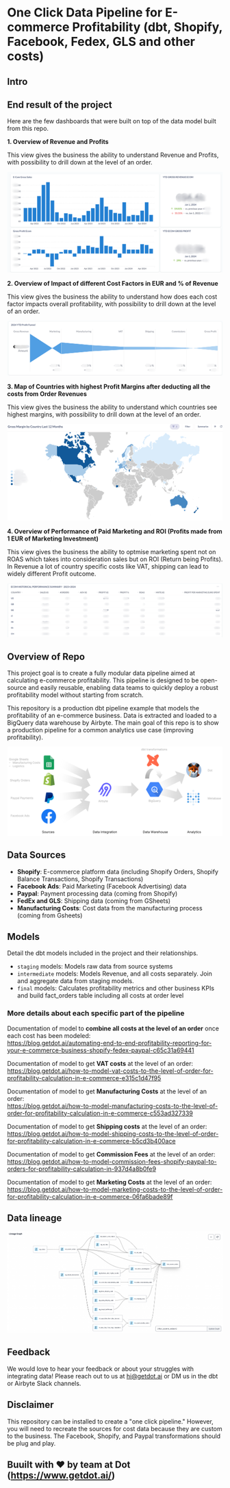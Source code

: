 # One Click Data Pipeline for E-commerce Profitability (dbt, Shopify, Facebook, Fedex, GLS and other costs)

## Intro

## End result of the project

Here are the few dashboards that were built on top of the data model built from this repo. 

**1. Overview of Revenue and Profits**

This view gives the business the ability to understand Revenue and Profits, with possibility to drill down at the level of an order.

![Architecture](./revenue_profits.png)

**2. Overview of Impact of different Cost Factors in EUR and % of Revenue**

This view gives the business the ability to understand how does each cost factor impacts overall profitability, with possibility to drill down at the level of an order.

![Architecture](./cost_factor_analysis.png)

**3. Map of Countries with highest Profit Margins after deducting all the costs from Order Revenues**

This view gives the business the ability to understand which countries see highest margins, with possibility to drill down at the level of an order.

![Architecture](./countries_profit_margins.png)

**4. Overview of Performance of Paid Marketing and ROI (Profits made from 1 EUR of Marketing Investment)**

This view gives the business the ability to optmise marketing spent not on ROAS which takes into consideration sales but on ROI (Return being Profits). In Revenue a lot of country specific costs like VAT, shipping can lead to widely different Profit outcome. 

![Architecture](./perf_marketing_roi.png)


## Overview of Repo

This project goal is to create a fully modular data pipeline aimed at calculating e-commerce profitability. This pipeline is designed to be open-source and easily reusable, enabling data teams to quickly deploy a robust profitability model without starting from scratch.

This repository is a production dbt pipeline example that models the profitability of an e-commerce business. Data is extracted and loaded to a BigQuery data warehouse by Airbyte. 
The main goal of this repo is to show a production pipeline for a common analytics use case (improving profitability).

![Architecture](./architecture_profitability_usecase.png)

## Data Sources

- **Shopify**: E-commerce platform data (including  Shopify Orders, Shopify Balance Transactions, Shopify Transactions)
- **Facebook Ads**: Paid Marketing  (Facebook Advertising) data
- **Paypal**: Payment processing data (coming from Shopify)
- **FedEx and GLS**: Shipping data (coming from GSheets)
- **Manufacturing Costs**: Cost data from the manufacturing process (coming  from Gsheets)

## Models

Detail the dbt models included in the project and their relationships.
- `staging` models: Models raw data from source systems
- `intermediate` models: Models Revenue, and all costs separately. Join and aggregate data from staging models.
- `final` models: Calculates profitability metrics and other business KPIs and build fact_orders table including all costs at order level


### More details about each specific part of the pipeline

Documentation of model to **combine all costs at the level of an order** once each cost has been modeled: 
<br />https://blog.getdot.ai/automating-end-to-end-profitability-reporting-for-your-e-commerce-business-shopify-fedex-paypal-c65c31a69441

Documentation of model to get **VAT costs** at the level of an order:
<br />https://blog.getdot.ai/how-to-model-vat-costs-to-the-level-of-order-for-profitability-calculation-in-e-commerce-e315c1d47f95

Documentation of model to get **Manufacturing Costs** at the level of an order:
<br />https://blog.getdot.ai/how-to-model-manufacturing-costs-to-the-level-of-order-for-profitability-calculation-in-e-commerce-c553ad327339

Documentation of model to get **Shipping costs** at the level of an order:
<br />https://blog.getdot.ai/how-to-model-shipping-costs-to-the-level-of-order-for-profitability-calculation-in-e-commerce-b5cd3b400ace

Documentation of model to get **Commission Fees** at the level of an order:
<br />https://blog.getdot.ai/how-to-model-commission-fees-shopify-paypal-to-orders-for-profitability-calculation-in-937d4a8b0fe9

Documentation of model to get **Marketing Costs** at the level of an order:
<br />https://blog.getdot.ai/how-to-model-marketing-costs-to-the-level-of-order-for-profitability-calculation-in-e-commerce-06fa6bade89f

## Data lineage 

![Architecture](./data_lineage.png)


## Feedback
We would love to hear your feedback or about your struggles with integrating data! 
Please reach out to us at hi@getdot.ai or DM us in the dbt or Airbyte Slack channels.

## Disclaimer

This repository can be installed to create a "one click pipeline." However, you will need to recreate the sources for cost data because they are custom to the business. The Facebook, Shopify, and Paypal transformations should be plug and play.

## Buuilt with ❤️ by team at Dot (https://www.getdot.ai/)
